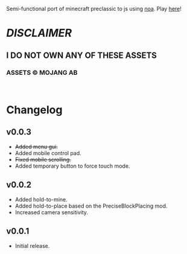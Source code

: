 Semi-functional port of minecraft preclassic to js using [noa](https://github.com/fenomas/noa).
Play [here](https://themeow.ml/noa-mc/noagame/build/)!

# **_DISCLAIMER_**

## I DO NOT OWN ANY OF THESE ASSETS

### ASSETS &copy; MOJANG AB

<br>

# Changelog

## v0.0.3

- ~~Added menu gui.~~
- Added mobile control pad.
- ~~Fixed mobile scrolling.~~
- Added temporary button to force touch mode.

## v0.0.2

- Added hold-to-mine.
- Added hold-to-place based on the PreciseBlockPlacing mod.
- Increased camera sensitivity.

## v0.0.1

- Initial release.
